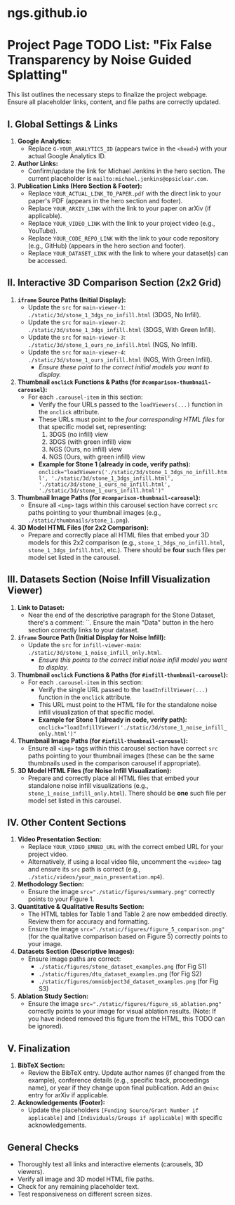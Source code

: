 # ngs.github.io

# Project Page TODO List: "Fix False Transparency by Noise Guided Splatting"

This list outlines the necessary steps to finalize the project webpage. Ensure all placeholder links, content, and file paths are correctly updated.

## I. Global Settings & Links

1.  **Google Analytics:**
    * Replace `G-YOUR_ANALYTICS_ID` (appears twice in the `<head>`) with your actual Google Analytics ID.
2.  **Author Links:**
    * Confirm/update the link for Michael Jenkins in the hero section. The current placeholder is `mailto:michael.jenkins@opsiclear.com`.
3.  **Publication Links (Hero Section & Footer):**
    * Replace `YOUR_ACTUAL_LINK_TO_PAPER.pdf` with the direct link to your paper's PDF (appears in the hero section and footer).
    * Replace `YOUR_ARXIV_LINK` with the link to your paper on arXiv (if applicable).
    * Replace `YOUR_VIDEO_LINK` with the link to your project video (e.g., YouTube).
    * Replace `YOUR_CODE_REPO_LINK` with the link to your code repository (e.g., GitHub) (appears in the hero section and footer).
    * Replace `YOUR_DATASET_LINK` with the link to where your dataset(s) can be accessed.

## II. Interactive 3D Comparison Section (2x2 Grid)

1.  **`iframe` Source Paths (Initial Display):**
    * Update the `src` for `main-viewer-1`: `./static/3d/stone_1_3dgs_no_infill.html` (3DGS, No Infill).
    * Update the `src` for `main-viewer-2`: `./static/3d/stone_1_3dgs_infill.html` (3DGS, With Green Infill).
    * Update the `src` for `main-viewer-3`: `./static/3d/stone_1_ours_no_infill.html` (NGS, No Infill).
    * Update the `src` for `main-viewer-4`: `./static/3d/stone_1_ours_infill.html` (NGS, With Green Infill).
        * *Ensure these point to the correct initial models you want to display.*
2.  **Thumbnail `onclick` Functions & Paths (for `#comparison-thumbnail-carousel`):**
    * For each `.carousel-item` in this section:
        * Verify the four URLs passed to the `loadViewers(...)` function in the `onclick` attribute.
        * These URLs must point to the *four corresponding HTML files* for that specific model set, representing:
            1.  3DGS (no infill) view
            2.  3DGS (with green infill) view
            3.  NGS (Ours, no infill) view
            4.  NGS (Ours, with green infill) view
        * **Example for Stone 1 (already in code, verify paths):**
            `onclick="loadViewers('./static/3d/stone_1_3dgs_no_infill.html', './static/3d/stone_1_3dgs_infill.html', './static/3d/stone_1_ours_no_infill.html', './static/3d/stone_1_ours_infill.html')"`
3.  **Thumbnail Image Paths (for `#comparison-thumbnail-carousel`):**
    * Ensure all `<img>` tags within this carousel section have correct `src` paths pointing to your thumbnail images (e.g., `./static/thumbnails/stone_1.png`).
4.  **3D Model HTML Files (for 2x2 Comparison):**
    * Prepare and correctly place all HTML files that embed your 3D models for this 2x2 comparison (e.g., `stone_1_3dgs_no_infill.html`, `stone_1_3dgs_infill.html`, etc.). There should be **four** such files per model set listed in the carousel.

## III. Datasets Section (Noise Infill Visualization Viewer)

1.  **Link to Dataset:**
    * Near the end of the descriptive paragraph for the Stone Dataset, there's a comment: ``. Ensure the main "Data" button in the hero section correctly links to your dataset.
2.  **`iframe` Source Path (Initial Display for Noise Infill):**
    * Update the `src` for `infill-viewer-main`: `./static/3d/stone_1_noise_infill_only.html`.
        * *Ensure this points to the correct initial noise infill model you want to display.*
3.  **Thumbnail `onclick` Functions & Paths (for `#infill-thumbnail-carousel`):**
    * For each `.carousel-item` in this section:
        * Verify the single URL passed to the `loadInfillViewer(...)` function in the `onclick` attribute.
        * This URL must point to the HTML file for the standalone noise infill visualization of that specific model.
        * **Example for Stone 1 (already in code, verify path):**
            `onclick="loadInfillViewer('./static/3d/stone_1_noise_infill_only.html')"`
4.  **Thumbnail Image Paths (for `#infill-thumbnail-carousel`):**
    * Ensure all `<img>` tags within this carousel section have correct `src` paths pointing to your thumbnail images (these can be the same thumbnails used in the comparison carousel if appropriate).
5.  **3D Model HTML Files (for Noise Infill Visualization):**
    * Prepare and correctly place all HTML files that embed your standalone noise infill visualizations (e.g., `stone_1_noise_infill_only.html`). There should be **one** such file per model set listed in this carousel.

## IV. Other Content Sections

1.  **Video Presentation Section:**
    * Replace `YOUR_VIDEO_EMBED_URL` with the correct embed URL for your project video.
    * Alternatively, if using a local video file, uncomment the `<video>` tag and ensure its `src` path is correct (e.g., `./static/videos/your_main_presentation.mp4`).
2.  **Methodology Section:**
    * Ensure the image `src="./static/figures/summary.png"` correctly points to your Figure 1.
3.  **Quantitative & Qualitative Results Section:**
    * The HTML tables for Table 1 and Table 2 are now embedded directly. Review them for accuracy and formatting.
    * Ensure the image `src="./static/figures/figure_5_comparison.png"` (for the qualitative comparison based on Figure 5) correctly points to your image.
4.  **Datasets Section (Descriptive Images):**
    * Ensure image paths are correct:
        * `./static/figures/stone_dataset_examples.png` (for Fig S1)
        * `./static/figures/dtu_dataset_examples.png` (for Fig S2)
        * `./static/figures/omniobject3d_dataset_examples.png` (for Fig S3)
5.  **Ablation Study Section:**
    * Ensure the image `src="./static/figures/figure_s6_ablation.png"` correctly points to your image for visual ablation results. (Note: If you have indeed removed this figure from the HTML, this TODO can be ignored).

## V. Finalization

1.  **BibTeX Section:**
    * Review the BibTeX entry. Update author names (if changed from the example), conference details (e.g., specific track, proceedings name), or year if they change upon final publication. Add an `@misc` entry for arXiv if applicable.
2.  **Acknowledgements (Footer):**
    * Update the placeholders `[Funding Source/Grant Number if applicable]` and `[Individuals/Groups if applicable]` with specific acknowledgements.

## General Checks

* Thoroughly test all links and interactive elements (carousels, 3D viewers).
* Verify all image and 3D model HTML file paths.
* Check for any remaining placeholder text.
* Test responsiveness on different screen sizes.